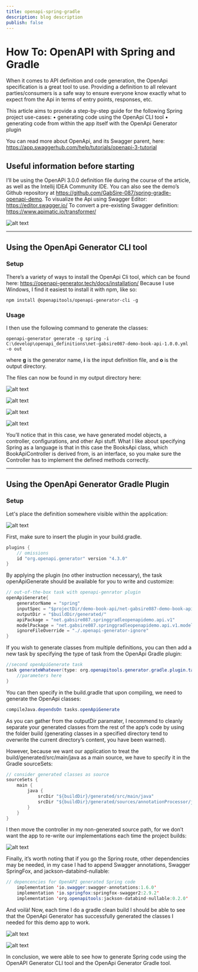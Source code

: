 ```yaml
---
title: openapi-spring-gradle
description: blog description
publish: false
---
```


# How To: OpenAPI with Spring and Gradle

When it comes to API definition and code generation, the OpenApi specification is a great tool to use. Providing a definition to all relevant parties/consumers is a safe way to ensure everyone know exactly what to expect from the Api in terms of entry points, responses, etc. 

This article aims to provide a step-by-step guide for the following Spring project use-cases: 
    • generating code using the OpenApi CLI tool 
    • generating code from within the app itself with the OpenApi Generator plugin 

You can read more about OpenApi, and its Swagger parent, here: https://app.swaggerhub.com/help/tutorials/openapi-3-tutorial

## Useful information before starting

I’ll be using the OpenAPi 3.0.0 definition file during the course of the article, as well as the Intellij IDEA Community IDE. 
You can also see the demo’s Github repository at https://github.com/GabSire-087/spring-gradle-openapi-demo. 
To visualize the Api using Swagger Editor: https://editor.swagger.io/ 
To convert a pre-existing Swagger definition: https://www.apimatic.io/transformer/

![alt text](assets/images/article_openapi/001_swagger_editor.jpg "No image available")

***

## Using the OpenApi Generator CLI tool

### Setup

There’s a variety of ways to install the OpenApi Cli tool, which can be found here: https://openapi-generator.tech/docs/installation/ 
Because I use Windows, I find it easiest to install it with npm, like so:

```````
npm install @openapitools/openapi-generator-cli -g
```````

### Usage

I then use the following command to generate the classes: 

```````
openapi-generator generate -g spring -i C:\develop\openapi_definitions\net-gabsire087-demo-book-api-1.0.0.yml -o out
```````

where **g** is the generator name, **i** is the input definition file, and **o** is the output directory.

The files can now be found in my output directory here:

![alt text](assets/images/article_openapi/002_open_api_cli_generate.jpg "No image available")

![alt text](assets/images/article_openapi/003_open_api_generate_src.jpg "No image available")

![alt text](assets/images/article_openapi/004_open_api_g_api.jpg "No image available")

![alt text](assets/images/article_openapi/005_open_api_models.jpg "No image available")

You’ll notice that in this case, we have generated model objects, a controller, configurations, and other Api stuff. 
What I like about specifying Spring as a language is that in this case the BooksApi class, which BookApiController is derived from, is an interface, so you make sure the Controller has to implement the defined methods correctly. 

***

## Using the OpenApi Generator Gradle Plugin

### Setup

Let's place the definition somewhere visible within the application:

![alt text](assets/images/article_openapi/007_contract_placement.jpg "No image available")

First, make sure to insert the plugin in your build.gradle.

``````` java
plugins {
	// omissions
	id "org.openapi.generator" version "4.3.0"
}
```````

By applying the plugin (no other instruction necessary), the task openApiGenerate should be available for you to write and customize:

``````` java
// out-of-the-box task with openapi-genrator plugin
openApiGenerate{
	generatorName = "spring"
	inputSpec = "$projectDir/demo-book-api/net-gabsire087-demo-book-api-1.0.0.yml"
	outputDir = "$buildDir/generated/"
	apiPackage = "net.gabsire087.springgradleopenapidemo.api.v1"
	modelPackage = "net.gabsire087.springgradleopenapidemo.api.v1.model"
	ignoreFileOverride = "./.openapi-generator-ignore"
}
```````

If you wish to generate classes from multiple definitions, you can then add a new task by specifying the type of task from the OpenApi Gradle plugin: 

``````` java
//second openApiGenerate task
task generateWhatever(type: org.openapitools.generator.gradle.plugin.tasks.GenerateTask){
    //parameters here
} 
```````

You can then specify in the build.gradle that upon compiling, we need to generate the OpenApi classes: 

``````` java
compileJava.dependsOn tasks.openApiGenerate
```````

As you can gather from the outputDir paramater, I recommend to cleanly separate your generated classes from the rest of the app’s code by using the folder build (generating classes in a specified directory tend to overwrite the current directory’s content, you have been warned). 

However, because we want our application to treat the build/generated/src/main/java as a main source, we have to specify it in the Gradle sourceSets: 

``````` java
// consider generated classes as source
sourceSets {
    main {
        java {
            srcDir "${buildDir}/generated/src/main/java"
            srcDir "${buildDir}/generated/sources/annotationProcessor/java/main"
        }
    }
}
```````

I then move the controller in my non-generated source path, for we don’t want the app to re-write our implementations each time the project builds:

![alt text](assets/images/article_openapi/008_controller_move.jpg "No image available")


Finally, it’s worth noting that if you go the Spring route, other dependencies may be needed, in my case I had to append Swagger annotations, Swagger SpringFox, and jackson-databind-nullable:

``````` java
// depencencies for OpenAPI generated Spring code
	implementation 'io.swagger:swagger-annotations:1.6.0'
	implementation 'io.springfox:springfox-swagger2:2.9.2'
	implementation 'org.openapitools:jackson-databind-nullable:0.2.0'
```````

And voilà! Now, each time I do a gradle clean build I should be able to see that the OpenApi Generator has successfully generated the classes I needed for this demo app to work.

![alt text](assets/images/article_openapi/009_tasks_output.jpg "No image available")

![alt text](assets/images/article_openapi/010_build_classes.jpg "No image available")

In conclusion, we were able to see how to generate Spring code using the OpenAPI Generator CLI tool and the OpenApi Generator Gradle tool.